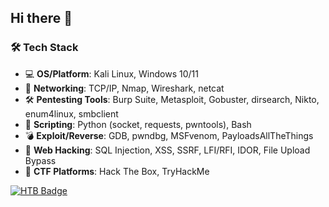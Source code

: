 ## Hi there 👋

<!--
**Xash722/Xash722** is a ✨ _special_ ✨ repository because its `README.md` (this file) appears on your GitHub profile.

Here are some ideas to get you started:

- 🔭 I’m currently working on ...
- 🌱 I’m currently learning ...
- 👯 I’m looking to collaborate on ...
- 🤔 I’m looking for help with ...
- 💬 Ask me about ...
- 📫 How to reach me: ...
- 😄 Pronouns: ...
- ⚡ Fun fact: ...
-->
### 🛠 Tech Stack

- 💻 **OS/Platform**: Kali Linux, Windows 10/11
- 📡 **Networking**: TCP/IP, Nmap, Wireshark, netcat
- 🛠 **Pentesting Tools**: Burp Suite, Metasploit, Gobuster, dirsearch, Nikto, enum4linux, smbclient
- 🐍 **Scripting**: Python (socket, requests, pwntools), Bash
- 💣 **Exploit/Reverse**: GDB, pwndbg, MSFvenom, PayloadsAllTheThings
- 🔐 **Web Hacking**: SQL Injection, XSS, SSRF, LFI/RFI, IDOR, File Upload Bypass
- 🧠 **CTF Platforms**: Hack The Box, TryHackMe

[![HTB Badge](https://www.hackthebox.com/badge/image/v0wgAV9NlAjo3zAYefodNYS4DVct4QNhGbSHEqDR0X7X3tQ7WZDZxdDYzEuT)](https://app.hackthebox.com/profile/overview)

